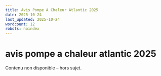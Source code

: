 ```yaml
---
title: Avis Pompe A Chaleur Atlantic 2025
date: 2025-10-24
last_updated: 2025-10-24
wordcount: 12
robots: noindex
---
```


# avis pompe a chaleur atlantic 2025

Contenu non disponible – hors sujet.